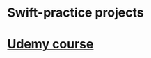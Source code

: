 # Swift-practice projects
# [Udemy course](https://www.udemy.com/course/ios-13-app-development-bootcamp)
